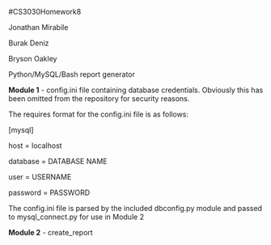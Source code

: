 #CS3030Homework8

Jonathan Mirabile

Burak Deniz

Bryson Oakley

Python/MySQL/Bash report generator

**Module 1** - config.ini file containing database credentials. Obviously this has been omitted from the repository for security reasons. 

The requires format for the config.ini file is as follows:

[mysql]

host = localhost

database = DATABASE NAME

user = USERNAME

password = PASSWORD

The config.ini file is parsed by the included dbconfig.py module and passed to mysql\_connect.py for use in Module 2 

**Module 2** - create\_report 
